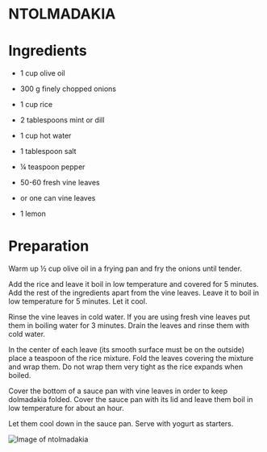 # NTOLMADAKIA

# Ingredients

* 1 cup olive oil

* 300 g finely chopped onions

* 1 cup rice

* 2 tablespoons mint or dill

* 1 cup hot water

* 1 tablespoon salt

* ¼ teaspoon pepper

* 50-60 fresh vine leaves

* or one can vine leaves

* 1 lemon

# Preparation

Warm up ½ cup olive oil in a frying pan and fry the onions until tender. 

Add the rice and leave it boil in low temperature and covered for 5 minutes. Add the rest of the ingredients apart from the vine leaves. Leave it to boil in low temperature for 5 minutes. Let it cool. 

Rinse the vine leaves in cold water. If you are using fresh vine leaves put them in boiling water for 3 minutes. Drain the leaves and rinse them with cold water. 

In the center of each leave (its smooth surface must be on the outside) place a teaspoon of the rice mixture. Fold the leaves covering the mixture and wrap them. Do not wrap them very tight as the rice expands when boiled. 

Cover the bottom of a sauce pan with vine leaves in order to keep dolmadakia folded. Cover the sauce pan with its lid and leave them boil in low temperature for about an hour. 

Let them cool down in the sauce pan. Serve with yogurt as starters.

![Image of ntolmadakia](https://www.google.com/url?sa=i&source=images&cd=&cad=rja&uact=8&ved=2ahUKEwjlkcOOppTlAhXFY1AKHQrfB9YQjRx6BAgBEAQ&url=%2Furl%3Fsa%3Di%26source%3Dimages%26cd%3D%26ved%3D%26url%3Dhttps%253A%252F%252Fwww.facebook.com%252Fdeligreekmalta%252Fphotos%252F-ntolmadakia-vine-leaves%252F643996832621068%252F%26psig%3DAOvVaw0BG7641JXkKHieIamsd5U3%26ust%3D1570885970847527&psig=AOvVaw0BG7641JXkKHieIamsd5U3&ust=1570885970847527)
